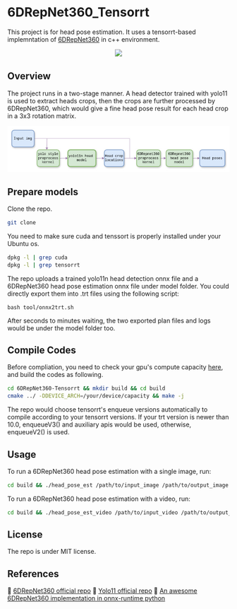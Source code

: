# 6DRepNet360_Tensorrt
This project is for head pose estimation. It uses a tensorrt-based implemntation of [6DRepNet360](https://github.com/thohemp/6DRepNet360/blob/master/README.MD) in c++ environment.
<p align="center">
  <img src="asset/boy_in_a_mirror.gif" width="640" />
</p>

## Overview
The project runs in a two-stage manner. A head detector trained with yolo11 is used to extract heads crops, then the crops are further processed by 6DRepNet360, which would give a fine head pose result for each head crop in a 3x3 rotation matrix.  
<p align="center">
  <img src="asset/overview.jpg" width="640" />
</p>


## Prepare models
Clone the repo.
```bash
git clone 
```
You need to make sure cuda and tenssort is properly installed under your Ubuntu os.  
```bash
dpkg -l | grep cuda
dpkg -l | grep tensorrt
```
The repo uploads a trained yolo11n head detection onnx file and a 6DRepNet360 head pose estimation onnx file under model folder. You could directly export them into .trt files using the following script:
```
bash tool/onnx2trt.sh
```
After seconds to minutes waiting, the two exported plan files and logs would be under the model folder too.
## Compile Codes
Before compliation, you need to check your gpu's compute capacity [here](https://developer.nvidia.com/cuda-gpus), and build the codes as following.
```bash
cd 6DRepNet360-Tensorrt && mkdir build && cd build
cmake ../ -DDEVICE_ARCH=/your/device/capacity && make -j
```
The repo would choose tensorrt's enqueue versions automatically to compile according to your tensorrt versions. If your trt version is newer than 10.0, enqueueV3() and auxiliary apis would be used, otherwise, enqueueV2() is used.  
## Usage
To run a 6DRepNet360 head pose estimation with a single image, run:
```bash
cd build && ./head_pose_est /path/to/input_image /path/to/output_image
```
To run a 6DRepNet360 head pose estimation with a video, run:
```bash
cd build && ./head_pose_est_video /path/to/input_video /path/to/output_video
```
## License
The repo is under MIT license.
## References
🔗 [6DRepNet360 official repo](https://github.com/thohemp/6DRepNet360/blob/master/README.MD)
🔗 [Yolo11 official repo](https://github.com/ultralytics/ultralytics.git)
🔗 [An awesome 6DRepNet360 implementation in onnx-runtime python](https://github.com/PINTO0309/PINTO_model_zoo/tree/main/423_6DRepNet360)